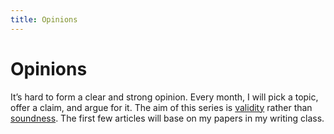 ```yaml
---
title: Opinions
---
```

# Opinions

It’s hard to form a clear and strong opinion. Every month, I will pick a topic, offer a claim, and argue for it. The aim of this series is [validity](https://en.wikipedia.org/wiki/Validity) rather than [soundness](https://en.wikipedia.org/wiki/Soundness). The first few articles will base on my papers in my writing class.
